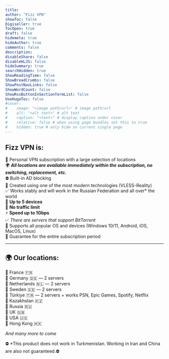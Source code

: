 ```yaml
---
title: 
author: "Fizz VPN"
showToc: false
Digiseller: true
TocOpen: true
draft: false
hidemeta: true
hideAuthor: true
comments: false
description: 
disableShare: false
disableHLJS: false
hideSummary: true
searchHidden: true
ShowReadingTime: false
ShowBreadCrumbs: false
ShowPostNavLinks: false
ShowWordCount: false
ShowRssButtonInSectionTermList: false
UseHugoToc: false
#cover:
#    image: "<image path/url>" # image path/url
#    alt: "<alt text>" # alt text
#    caption: "<text>" # display caption under cover
#    relative: false # when using page bundles set this to true
#    hidden: true # only hide on current single page
---
```

## Fizz VPN is:  

🔹 Personal VPN subscription with a large selection of locations  
🌍 ***All locations are available immediately within the subscription, no switching, replacement, etc.***  
⛔️ Built-in AD blocking  
🔹 Created using one of the most modern technologies (VLESS-Reality)  
✅ Works stably and will work in the Russian Federation and all over* the world  
🔹 **Up to 5 devices**  
🔹 **No traffic limit**  
⚡️ **Speed ​​up to 1Gbps**  
✅ *There are servers that support BitTorrent*  
🔹 Supports all popular OS and devices (Windows 10/11, Android, iOS, MacOS, Linux)  
🔰 Guarantee for the entire subscription period  

----------

## 🌍 Our locations:  

🔹 France 🇫🇷  
🔹 Germany 🇩🇪 — 2 servers  
🔹 Netherlands 🇳🇱 — 2 servers  
🔹 Sweden 🇸🇪 — 2 servers  
🔹 Türkiye 🇹🇷 — 2 servers + works PSN, Epic Games, Spotify, Netflix  
🔹 Kazakhstan 🇰🇿  
🔹 Russia 🇷🇺  
🔹 UK 🇬🇧  
🔹 USA 🇺🇸  
🔹 Hong Kong 🇭🇰  

*And many more to come*

⛔️ *This product does not work in Turkmenistan. Working in Iran and China are also not guaranteed.⛔️